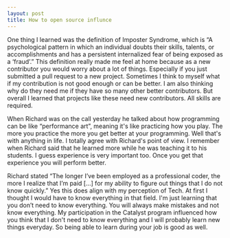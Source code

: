 ```yaml
---
layout: post
title: How to open source influnce 
---
```


One thing I learned was the definition of Imposter Syndrome, which is “A psychological pattern in which an individual doubts their skills, talents, or accomplishments and has a persistent internalized fear of being exposed as a ‘fraud’.” This definition really made me feel at home because as a new contributor you would worry about a lot of things. Especially if you just submitted a pull request to a new project. Sometimes I think to myself what if my contribution is not good enough or can be better. I am also thinking why do they need me if they have so many other better contributors. But overall I learned that projects like these need new contributors. All skills are required.

When Richard was on the call yesterday he talked about how programming can be like “performance art”, meaning it's like practicing how you play. The more you practice the more you get better at your programming. Well that's with anything in life. I totally agree with Richard's point of view. I remember when Richard said that he learned more while he was teaching it to his students. I guess experience is very important too. Once you get that experience you will perform better.

Richard stated “The longer I’ve been employed as a professional coder, the more I realize that I’m paid […] for my ability to figure out things that I do not know quickly.”  Yes this does align with my perception of Tech. At first I thought I would have to know everything in that field. I'm just learning that you don’t need to know everything. You will always make mistakes and not know everything. My participation in the Catalyst program influenced how you think that I don't need to know everything and I will probably learn new things everyday. So being able to learn during your job is good as well.

